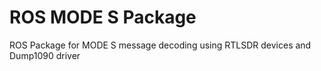 # ROS MODE S Package
ROS Package for MODE S message decoding using RTLSDR devices and Dump1090 driver

